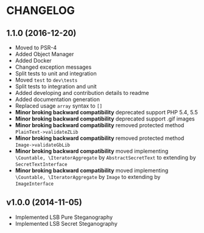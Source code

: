CHANGELOG
=========

1.1.0 (2016-12-20)
------------------
* Moved to PSR-4
* Added Object Manager
* Added Docker
* Changed exception messages
* Split tests to unit and integration
* Moved `test` to `dev\tests`
* Split tests to integration and unit
* Added developing and contribution details to readme
* Added documentation generation
* Replaced usage `array` syntax to `[]`
* **Minor broking backward compatibility** deprecated support PHP 5.4, 5.5
* **Minor broking backward compatibility** deprecated support .gif images
* **Minor broking backward compatibility** removed protected method ``PlainText->validateZLib``
* **Minor broking backward compatibility** removed protected method ``Image->validateGbLib``
* **Minor broking backward compatibility** moved implementing ``\Countable, \IteratorAggregate`` by ``AbstractSecretText`` to extending by ``SecretTextInterface``
* **Minor broking backward compatibility** moved implementing ``\Countable, \IteratorAggregate`` by ``Image`` to extending by ``ImageInterface``

v1.0.0 (2014-11-05)
-------------------
* Implemented LSB Pure Steganography
* Implemented LSB Secret Steganography 
